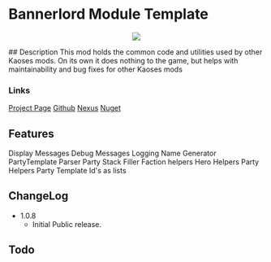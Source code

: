# Bannerlord Module Template
<p align="center">
   <a href="https://www.nuget.org/packages/Bannerlord.Templates.Kaoses" alt="NuGet Bannerlord.MCM">
   <img src="https://img.shields.io/nuget/v/Bannerlord.Templates.Kaoses.svg?label=NuGet%20Bannerlord.Templates.Kaoses&colorB=blue" /></a>
</p>
## Description 
This mod holds the common code and utilities used by other Kaoses mods. On its own it does nothing to the game, but helps with maintainability and bug fixes for other Kaoses mods

### Links
[Project Page](http://bannerlord.kaoses.com/doku.php?id=mods:kaosescommon)
[Github](https://github.com/lazeras/KaosesCommon)
[Nexus](https://www.nexusmods.com/mountandblade2bannerlord/mods/4994)
[Nuget](https://www.nuget.org/packages/KaosesCommon/)

## Features
Display Messages
Debug Messages
Logging
Name Generator
PartyTemplate Parser
Party Stack Filler
Faction helpers
Hero Helpers
Party Helpers
Party Template Id's as lists

## ChangeLog
- 1.0.8 
  - Initial Public release.

## Todo
